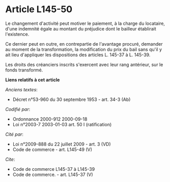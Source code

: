 # Article L145-50

Le changement d'activité peut motiver le paiement, à la charge du locataire, d'une indemnité égale au montant du préjudice
dont le bailleur établirait l'existence. 

Ce dernier peut en outre, en contrepartie de l'avantage procuré, demander au moment de la transformation, la modification du
prix du bail sans qu'il y ait lieu d'appliquer les dispositions des articles L. 145-37 à L. 145-39. 

Les droits des créanciers inscrits s'exercent avec leur rang antérieur, sur le fonds transformé.

**Liens relatifs à cet article**

_Anciens textes_:

  - Décret n°53-960 du 30 septembre 1953 - art. 34-3 (Ab)

_Codifié par_:

  - Ordonnance 2000-912 2000-09-18
  - Loi n°2003-7 2003-01-03 art. 50 I (ratification)

_Cité par_:

  - Loi n°2009-888 du 22 juillet 2009 - art. 3 (VD)
  - Code de commerce - art. L145-49 (V)

_Cite_:

  - Code de commerce L145-37 à L145-39
  - Code de commerce. - art. L145-37 (V)
